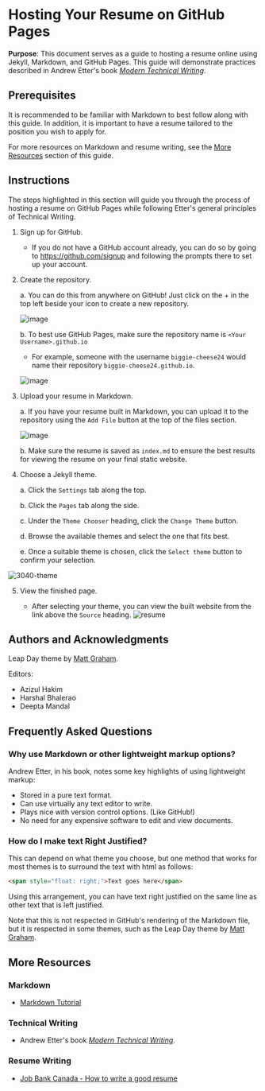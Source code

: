 # Hosting Your Resume on GitHub Pages


**Purpose**: This document serves as a guide to hosting a resume online using Jekyll, Markdown, and GitHub Pages. This guide will demonstrate practices described in Andrew Etter's book [*Modern Technical Writing*](https://www.amazon.ca/Modern-Technical-Writing-Introduction-Documentation-ebook/dp/B01A2QL9SS).


## Prerequisites
It is recommended to be familiar with Markdown to best follow along with this guide. In addition, it is important to have a resume tailored to the position you wish to apply for.

For more resources on Markdown and resume writing, see the [More Resources](#more-resources) section of this guide.

## Instructions
The steps highlighted in this section will guide you through the process of hosting a resume on GitHub Pages while following Etter's general principles of Technical Writing.

1. Sign up for GitHub.
    - If you do not have a GitHub account already, you can do so by going to https://github.com/signup and following the prompts there to set up your account.

2. Create the repository.

    a. You can do this from anywhere on GitHub! Just click on the + in the top left beside your icon to create a new repository.
    
     ![image](https://user-images.githubusercontent.com/31932412/159107669-5387dafe-50e9-42e2-b5c4-06358e119e5e.png)
       
    b. To best use GitHub Pages, make sure the repository name is `<Your Username>.github.io`
      - For example, someone with the username `biggie-cheese24` would name their repository `biggie-cheese24.github.io`.
      
      ![image](https://user-images.githubusercontent.com/31932412/159108426-09c36d88-7f4b-4dfc-8baa-8492018943f4.png)


3. Upload your resume in Markdown.

    a. If you have your resume built in Markdown, you can upload it to the repository using the `Add File` button at the top of the files section.
       
      ![image](https://user-images.githubusercontent.com/31932412/159206082-d525486b-0b18-42f1-af1d-dcaa49062e89.png)

    b. Make sure the resume is saved as `index.md` to ensure the best results for viewing the resume on your final static website.
  

4. Choose a Jekyll theme.

    a. Click the `Settings` tab along the top.
    
    b. Click the `Pages` tab along the side.
    
    c. Under the `Theme Chooser` heading, click the `Change Theme` button.
    
    d. Browse the available themes and select the one that fits best.
    
    e. Once a suitable theme is chosen, click the `Select theme` button to confirm your selection.

![3040-theme](https://user-images.githubusercontent.com/31932412/159219508-f415de07-7e36-4b73-a23f-8d131f32bde2.gif)

5. View the finished page.
    
    - After selecting your theme, you can view the built website from the link above the `Source` heading.
    ![resume](https://user-images.githubusercontent.com/31932412/159591141-7ea71bc1-34f4-46ac-b696-a23e97018b31.gif)


## Authors and Acknowledgments
Leap Day theme by [Matt Graham](https://github.com/pages-themes/leap-day).

Editors:
- Azizul Hakim
- Harshal Bhalerao
- Deepta Mandal

## Frequently Asked Questions
### Why use Markdown or other lightweight markup options?
Andrew Etter, in his book, notes some key highlights of using lightweight markup:
- Stored in a pure text format.
- Can use virtually any text editor to write.
- Plays nice with version control options. (Like GitHub!)
- No need for any expensive software to edit and view documents.

### How do I make text Right Justified?
This can depend on what theme you choose, but one method that works for most themes is to surround the text with html as follows:

```html
<span style="float: right;">Text goes here</span>
```

Using this arrangement, you can have text right justified on the same line as other text that is left justified.

Note that this is not respected in GitHub's rendering of the Markdown file, but it is respected in some themes, such as the Leap Day theme by [Matt Graham](https://github.com/pages-themes/leap-day).

## More Resources
### Markdown
- [Markdown Tutorial](https://www.markdowntutorial.com/)
### Technical Writing
- Andrew Etter's book [*Modern Technical Writing*](https://www.amazon.ca/Modern-Technical-Writing-Introduction-Documentation-ebook/dp/B01A2QL9SS).
### Resume Writing
- [Job Bank Canada - How to write a good resume](https://www.jobbank.gc.ca/findajob/resources/write-good-resume)
